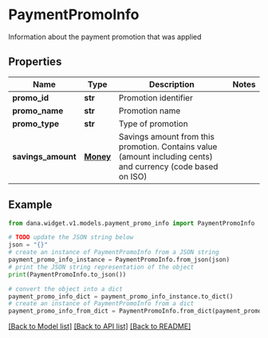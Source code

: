 # PaymentPromoInfo

Information about the payment promotion that was applied

## Properties

Name | Type | Description | Notes
------------ | ------------- | ------------- | -------------
**promo_id** | **str** | Promotion identifier | 
**promo_name** | **str** | Promotion name | 
**promo_type** | **str** | Type of promotion | 
**savings_amount** | [**Money**](Money.md) | Savings amount from this promotion. Contains value (amount including cents) and currency (code based on ISO) | 

## Example

```python
from dana.widget.v1.models.payment_promo_info import PaymentPromoInfo

# TODO update the JSON string below
json = "{}"
# create an instance of PaymentPromoInfo from a JSON string
payment_promo_info_instance = PaymentPromoInfo.from_json(json)
# print the JSON string representation of the object
print(PaymentPromoInfo.to_json())

# convert the object into a dict
payment_promo_info_dict = payment_promo_info_instance.to_dict()
# create an instance of PaymentPromoInfo from a dict
payment_promo_info_from_dict = PaymentPromoInfo.from_dict(payment_promo_info_dict)
```
[[Back to Model list]](../README.md#documentation-for-models) [[Back to API list]](../README.md#documentation-for-api-endpoints) [[Back to README]](../README.md)


